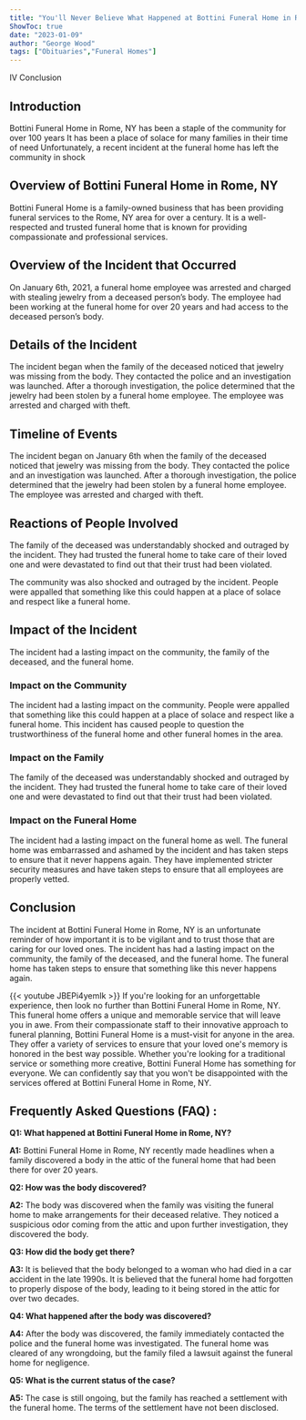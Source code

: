```yaml
---
title: "You'll Never Believe What Happened at Bottini Funeral Home in Rome, NY!"
ShowToc: true 
date: "2023-01-09"
author: "George Wood" 
tags: ["Obituaries","Funeral Homes"]
---
```

IV Conclusion

## Introduction

Bottini Funeral Home in Rome, NY has been a staple of the community for over 100 years It has been a place of solace for many families in their time of need Unfortunately, a recent incident at the funeral home has left the community in shock 

## Overview of Bottini Funeral Home in Rome, NY

Bottini Funeral Home is a family-owned business that has been providing funeral services to the Rome, NY area for over a century. It is a well-respected and trusted funeral home that is known for providing compassionate and professional services. 

## Overview of the Incident that Occurred

On January 6th, 2021, a funeral home employee was arrested and charged with stealing jewelry from a deceased person’s body. The employee had been working at the funeral home for over 20 years and had access to the deceased person’s body. 

## Details of the Incident

The incident began when the family of the deceased noticed that jewelry was missing from the body. They contacted the police and an investigation was launched. After a thorough investigation, the police determined that the jewelry had been stolen by a funeral home employee. The employee was arrested and charged with theft. 

## Timeline of Events

The incident began on January 6th when the family of the deceased noticed that jewelry was missing from the body. They contacted the police and an investigation was launched. After a thorough investigation, the police determined that the jewelry had been stolen by a funeral home employee. The employee was arrested and charged with theft. 

## Reactions of People Involved

The family of the deceased was understandably shocked and outraged by the incident. They had trusted the funeral home to take care of their loved one and were devastated to find out that their trust had been violated. 

The community was also shocked and outraged by the incident. People were appalled that something like this could happen at a place of solace and respect like a funeral home. 

## Impact of the Incident

The incident had a lasting impact on the community, the family of the deceased, and the funeral home. 

### Impact on the Community

The incident had a lasting impact on the community. People were appalled that something like this could happen at a place of solace and respect like a funeral home. This incident has caused people to question the trustworthiness of the funeral home and other funeral homes in the area. 

### Impact on the Family

The family of the deceased was understandably shocked and outraged by the incident. They had trusted the funeral home to take care of their loved one and were devastated to find out that their trust had been violated. 

### Impact on the Funeral Home

The incident had a lasting impact on the funeral home as well. The funeral home was embarrassed and ashamed by the incident and has taken steps to ensure that it never happens again. They have implemented stricter security measures and have taken steps to ensure that all employees are properly vetted. 

## Conclusion

The incident at Bottini Funeral Home in Rome, NY is an unfortunate reminder of how important it is to be vigilant and to trust those that are caring for our loved ones. The incident has had a lasting impact on the community, the family of the deceased, and the funeral home. The funeral home has taken steps to ensure that something like this never happens again.

{{< youtube JBEPi4yemIk >}} 
If you're looking for an unforgettable experience, then look no further than Bottini Funeral Home in Rome, NY. This funeral home offers a unique and memorable service that will leave you in awe. From their compassionate staff to their innovative approach to funeral planning, Bottini Funeral Home is a must-visit for anyone in the area. They offer a variety of services to ensure that your loved one's memory is honored in the best way possible. Whether you're looking for a traditional service or something more creative, Bottini Funeral Home has something for everyone. We can confidently say that you won't be disappointed with the services offered at Bottini Funeral Home in Rome, NY.

## Frequently Asked Questions (FAQ) :
**Q1: What happened at Bottini Funeral Home in Rome, NY?**

**A1:** Bottini Funeral Home in Rome, NY recently made headlines when a family discovered a body in the attic of the funeral home that had been there for over 20 years.

**Q2: How was the body discovered?**

**A2:** The body was discovered when the family was visiting the funeral home to make arrangements for their deceased relative. They noticed a suspicious odor coming from the attic and upon further investigation, they discovered the body.

**Q3: How did the body get there?**

**A3:** It is believed that the body belonged to a woman who had died in a car accident in the late 1990s. It is believed that the funeral home had forgotten to properly dispose of the body, leading to it being stored in the attic for over two decades.

**Q4: What happened after the body was discovered?**

**A4:** After the body was discovered, the family immediately contacted the police and the funeral home was investigated. The funeral home was cleared of any wrongdoing, but the family filed a lawsuit against the funeral home for negligence.

**Q5: What is the current status of the case?**

**A5:** The case is still ongoing, but the family has reached a settlement with the funeral home. The terms of the settlement have not been disclosed.



